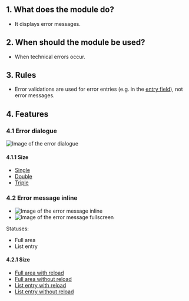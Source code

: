 ## 1. What does the module do?
*   It displays error messages.

## 2. When should the module be used? 
*   When technical errors occur.

## 3. Rules 
*   Error validations are used for error entries (e.g. in the [entry field](https://digital.sbb.ch/mobile/elemente/eingabefeld)), not error messages.

## 4. Features
### 4.1 Error dialogue 
![Image of the error dialogue](https://raw.githubusercontent.com/sbb-design-systems/sbb-design-system/master/mobile/modules/errors/images/MM06_Dialog.png 'class: image')

#### 4.1.1 Size
*   [Single](https://sbb.invisionapp.com/d/main#/console/14051805/322943549/inspect)
*   [Double](https://sbb.invisionapp.com/d/main#/console/14051805/322943550/inspect)
*   [Triple](https://sbb.invisionapp.com/d/main#/console/14051805/322943551/inspect)

### 4.2 Error message inline
*   ![Image of the error message inline](https://raw.githubusercontent.com/sbb-design-systems/sbb-design-system/master/mobile/modules/errors/images/MM06_Inline_Liste.png 'class: image')
*   ![Image of the error message fullscreen](https://raw.githubusercontent.com/sbb-design-systems/sbb-design-system/master/mobile/modules/errors/images/MM06_Inline_Fullscreen.png 'class: image')

Statuses:
*   Full area 
*   List entry

#### 4.2.1 Size
*   [Full area with reload](https://sbb.invisionapp.com/d/main#/console/14051805/322943552/inspect)
*   [Full area without reload](https://sbb.invisionapp.com/d/main#/console/14051805/322943553/inspect)
*   [List entry with reload](https://sbb.invisionapp.com/d/main#/console/14051805/322943554/inspect)
*   [List entry without reload](https://sbb.invisionapp.com/d/main#/console/14051805/322943555/inspect)